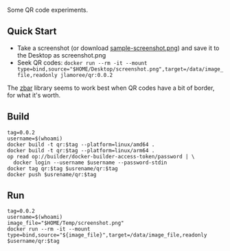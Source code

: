 Some QR code experiments.

## Quick Start

- Take a screenshot (or download [sample-screenshot.png](https://raw.githubusercontent.com/jlamoree/qr/main/sample-screenshot.png)) and save it to the Desktop as screenshot.png
- Seek QR codes: `docker run --rm -it --mount type=bind,source="$HOME/Desktop/screenshot.png",target=/data/image_file,readonly jlamoree/qr:0.0.2`

The [zbar](https://zbar.sourceforge.net) library seems to work best when QR codes have a bit of border, for what it's worth.


## Build

```shell
tag=0.0.2
username=$(whoami)
docker build -t qr:$tag --platform=linux/amd64 .
docker build -t qr:$tag --platform=linux/arm64 .
op read op://builder/docker-builder-access-token/password | \
  docker login --username $username --password-stdin
docker tag qr:$tag $usrename/qr:$tag 
docker push $usrename/qr:$tag 
```

## Run

```shell
tag=0.0.2
username=$(whoami)
image_file="$HOME/Temp/screenshot.png"
docker run --rm -it --mount type=bind,source="${image_file}",target=/data/image_file,readonly $username/qr:$tag
```
